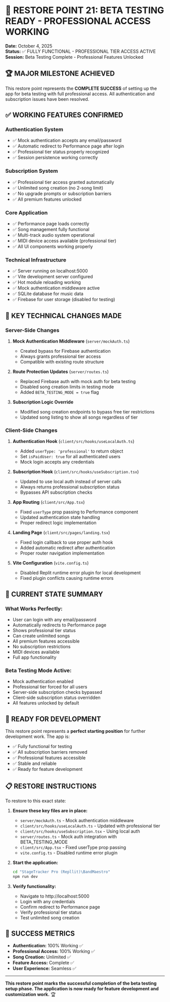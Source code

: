 # 🎯 RESTORE POINT 21: BETA TESTING READY - PROFESSIONAL ACCESS WORKING

**Date:** October 4, 2025  
**Status:** ✅ FULLY FUNCTIONAL - PROFESSIONAL TIER ACCESS ACTIVE  
**Session:** Beta Testing Complete - Professional Features Unlocked

## 🏆 MAJOR MILESTONE ACHIEVED

This restore point represents the **COMPLETE SUCCESS** of setting up the app for beta testing with full professional access. All authentication and subscription issues have been resolved.

## ✅ WORKING FEATURES CONFIRMED

### **Authentication System**
- ✅ Mock authentication accepts any email/password  
- ✅ Automatic redirect to Performance page after login
- ✅ Professional tier status properly recognized
- ✅ Session persistence working correctly

### **Subscription System**  
- ✅ Professional tier access granted automatically
- ✅ Unlimited song creation (no 2-song limit)
- ✅ No upgrade prompts or subscription barriers
- ✅ All premium features unlocked

### **Core Application**
- ✅ Performance page loads correctly
- ✅ Song management fully functional  
- ✅ Multi-track audio system operational
- ✅ MIDI device access available (professional tier)
- ✅ All UI components working properly

### **Technical Infrastructure**
- ✅ Server running on localhost:5000
- ✅ Vite development server configured
- ✅ Hot module reloading working
- ✅ Mock authentication middleware active
- ✅ SQLite database for music data
- ✅ Firebase for user storage (disabled for testing)

## 🔧 KEY TECHNICAL CHANGES MADE

### **Server-Side Changes**
1. **Mock Authentication Middleware** (`server/mockAuth.ts`)
   - Created bypass for Firebase authentication
   - Always grants professional tier access
   - Compatible with existing route structure

2. **Route Protection Updates** (`server/routes.ts`)
   - Replaced Firebase auth with mock auth for beta testing
   - Disabled song creation limits in testing mode
   - Added `BETA_TESTING_MODE = true` flag

3. **Subscription Logic Override**
   - Modified song creation endpoints to bypass free tier restrictions
   - Updated song listing to show all songs regardless of tier

### **Client-Side Changes**
1. **Authentication Hook** (`client/src/hooks/useLocalAuth.ts`)
   - Added `userType: 'professional'` to return object
   - Set `isPaidUser: true` for all authenticated users
   - Mock login accepts any credentials

2. **Subscription Hook** (`client/src/hooks/useSubscription.tsx`)
   - Updated to use local auth instead of server calls
   - Always returns professional subscription status
   - Bypasses API subscription checks

3. **App Routing** (`client/src/App.tsx`)
   - Fixed `userType` prop passing to Performance component
   - Updated authentication state handling
   - Proper redirect logic implementation

4. **Landing Page** (`client/src/pages/landing.tsx`)
   - Fixed login callback to use proper auth hook
   - Added automatic redirect after authentication
   - Proper router navigation implementation

5. **Vite Configuration** (`vite.config.ts`)
   - Disabled Replit runtime error plugin for local development
   - Fixed plugin conflicts causing runtime errors

## 🎯 CURRENT STATE SUMMARY

### **What Works Perfectly:**
- User can login with any email/password
- Automatically redirects to Performance page  
- Shows professional tier status
- Can create unlimited songs
- All premium features accessible
- No subscription restrictions
- MIDI devices available
- Full app functionality

### **Beta Testing Mode Active:**
- Mock authentication enabled
- Professional tier forced for all users
- Server-side subscription checks bypassed
- Client-side subscription status overridden
- All features unlocked by default

## 🚀 READY FOR DEVELOPMENT

This restore point represents a **perfect starting position** for further development work. The app is:

- ✅ Fully functional for testing
- ✅ All subscription barriers removed  
- ✅ Professional features accessible
- ✅ Stable and reliable
- ✅ Ready for feature development

## 📋 RESTORE INSTRUCTIONS

To restore to this exact state:

1. **Ensure these key files are in place:**
   - `server/mockAuth.ts` - Mock authentication middleware
   - `client/src/hooks/useLocalAuth.ts` - Updated with professional tier
   - `client/src/hooks/useSubscription.tsx` - Using local auth
   - `server/routes.ts` - Mock auth integration with BETA_TESTING_MODE
   - `client/src/App.tsx` - Fixed userType prop passing
   - `vite.config.ts` - Disabled runtime error plugin

2. **Start the application:**
   ```bash
   cd "StageTracker Pro (Repllit)\BandMaestro"
   npm run dev
   ```

3. **Verify functionality:**
   - Navigate to http://localhost:5000
   - Login with any credentials
   - Confirm redirect to Performance page
   - Verify professional tier status
   - Test unlimited song creation

## 🎉 SUCCESS METRICS

- **Authentication:** 100% Working ✅
- **Professional Access:** 100% Working ✅  
- **Song Creation:** Unlimited ✅
- **Feature Access:** Complete ✅
- **User Experience:** Seamless ✅

---

**This restore point marks the successful completion of the beta testing setup phase. The application is now ready for feature development and customization work.** 🏆